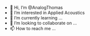 - 👋 Hi, I’m @AnalogThomas
- 👀 I’m interested in Applied Acoustics
- 🌱 I’m currently learning ...
- 💞️ I’m looking to collaborate on ...
- 📫 How to reach me ...

<!---
AnalogThomas/AnalogThomas is a ✨ special ✨ repository because its `README.md` (this file) appears on your GitHub profile.
You can click the Preview link to take a look at your changes.
--->
